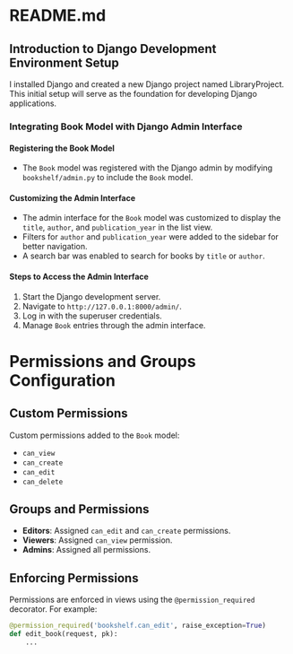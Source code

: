 # README.md

## Introduction to Django Development Environment Setup

I installed Django and created a new Django project named LibraryProject. 
This initial setup will serve as the foundation for developing Django applications.

### Integrating Book Model with Django Admin Interface

#### Registering the Book Model
- The `Book` model was registered with the Django admin by modifying `bookshelf/admin.py` to include the `Book` model.

#### Customizing the Admin Interface
- The admin interface for the `Book` model was customized to display the `title`, `author`, and `publication_year` in the list view.
- Filters for `author` and `publication_year` were added to the sidebar for better navigation.
- A search bar was enabled to search for books by `title` or `author`.

#### Steps to Access the Admin Interface
1. Start the Django development server.
2. Navigate to `http://127.0.0.1:8000/admin/`.
3. Log in with the superuser credentials.
4. Manage `Book` entries through the admin interface.
# Permissions and Groups Configuration

## Custom Permissions

Custom permissions added to the `Book` model:
- `can_view`
- `can_create`
- `can_edit`
- `can_delete`

## Groups and Permissions

- **Editors**: Assigned `can_edit` and `can_create` permissions.
- **Viewers**: Assigned `can_view` permission.
- **Admins**: Assigned all permissions.

## Enforcing Permissions

Permissions are enforced in views using the `@permission_required` decorator. For example:
```python
@permission_required('bookshelf.can_edit', raise_exception=True)
def edit_book(request, pk):
    ...
